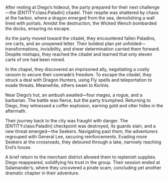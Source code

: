 <p>After resting at Diego’s hideout, the party prepared for their next challenge—the [ENTITY:class:Paladin] citadel. Their respite was shattered by chaos at the harbor, where a dragon emerged from the sea, demolishing a wall lined with portals. Amidst the destruction, the Wicked Wench bombarded the docks, ensuring no escape.</p>

<p>As the party moved toward the citadel, they encountered fallen Paladins, ore carts, and an unopened letter. Their boldest plan yet unfolded—transformations, invisibility, and sheer determination carried them forward. Despite mishaps, they reached the citadel and learned that only eleven carts of ore had been mined.</p>

<p>In the chapel, they discovered an imprisoned ally, negotiating a costly ransom to secure their comrade’s freedom. To escape the citadel, they struck a deal with Dragon Hunters, using Fly spells and teleportation to evade threats. Meanwhile, others swam to Korinis.</p>

<p>Near Diego’s hut, an ambush awaited—four mages, a rogue, and a barbarian. The battle was fierce, but the party triumphed. Returning to Diego, they witnessed a coffer explosion, earning gold and otter hides in the aftermath.</p>

<p>Their journey back to the city was fraught with danger. The [ENTITY:class:Paladin] checkpoint was destroyed, its guards slain, and a new threat emerged—the Seekers. Navigating past them, the adventurers regrouped with General Lee, securing reinforcements. Evading more Seekers at the crossroads, they detoured through a lake, narrowly reaching Erol’s house.</p>

<p>A brief return to the merchant district allowed them to replenish supplies. Diego reappeared, solidifying his trust in the group. Their session ended at Salamander’s, where they uncovered a pirate scam, concluding yet another dramatic chapter in their adventure.</p>
